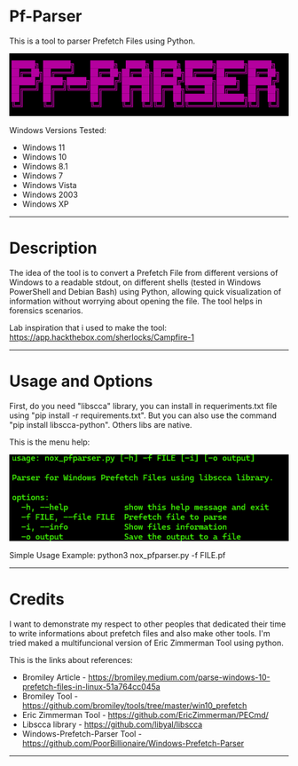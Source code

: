 # Pf-Parser
This is a tool to parser Prefetch Files using Python. 

![alt text](images/banner.png)

Windows Versions Tested:
- Windows 11
- Windows 10
- Windows 8.1
- Windows 7
- Windows Vista
- Windows 2003
- Windows XP
---
# Description

The idea of ​​the tool is to convert a Prefetch File from different versions of Windows to a readable stdout, on different shells (tested in Windows PowerShell and Debian Bash) using Python, allowing quick visualization of information without worrying about opening the file. The tool helps in forensics scenarios.

Lab inspiration that i used to make the tool: https://app.hackthebox.com/sherlocks/Campfire-1

---
# Usage and Options

First, do you need "libscca" library, you can install in requeriments.txt file using "pip install -r requirements.txt". But you can also use the command "pip install libscca-python". Others libs are native.

This is the menu help:

![alt text](images/menu.png)

Simple Usage Example: python3 nox_pfparser.py -f FILE.pf

---
# Credits

I want to demonstrate my respect to other peoples that dedicated their time to write informations about prefetch files and also make other tools. I'm tried maked a multifuncional version of Eric Zimmerman Tool using python.

This is the links about references:
- Bromiley Article - https://bromiley.medium.com/parse-windows-10-prefetch-files-in-linux-51a764cc045a
- Bromiley Tool - https://github.com/bromiley/tools/tree/master/win10_prefetch
- Eric Zimmerman Tool - https://github.com/EricZimmerman/PECmd/
- Libscca library - https://github.com/libyal/libscca
- Windows-Prefetch-Parser Tool - https://github.com/PoorBillionaire/Windows-Prefetch-Parser
---
